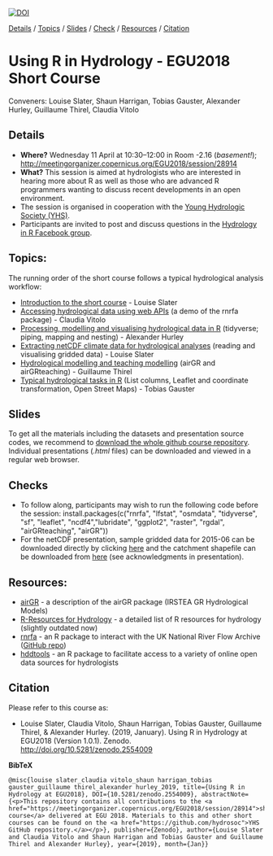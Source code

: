 [![DOI](https://zenodo.org/badge/116503839.svg)](https://zenodo.org/badge/latestdoi/116503839)

[Details](#Details) 
/ [Topics](#Topics) 
/ [Slides](#Slides) 
/ [Check](#Checks) 
/ [Resources](#Resources) 
/ [Citation](#Citation)  

# Using R in Hydrology - EGU2018 Short Course

Conveners: Louise Slater, Shaun Harrigan, Tobias Gauster, Alexander Hurley, Guillaume Thirel, Claudia Vitolo

## Details 
- **Where?** Wednesday 11 April at 10:30–12:00 in Room -2.16 (*basement!*); http://meetingorganizer.copernicus.org/EGU2018/session/28914
- **What?** This session is aimed at hydrologists who are interested in hearing more about R as well as those who are advanced R programmers wanting to discuss recent developments in an open environment. 
- The session is organised in cooperation with the <a href="https://younghs.com/" rel="nofollow">Young Hydrologic Society (YHS)</a>.
- Participants are invited to post and discuss questions in the
<a href="https://www.facebook.com/groups/1130214777123909/" rel="nofollow">Hydrology in R Facebook group</a>.

## Topics:
The running order of the short course follows a typical hydrological analysis workflow:
- <a href="https://github.com/hydrosoc/rhydro_EGU18/blob/master/Introduction.pdf" rel="nofollow">Introduction to the short course</a> - Louise Slater 
- <a href="https://github.com/hydrosoc/rhydro_EGU18/tree/master/rnrfa" rel="nofollow">Accessing hydrological data using web APIs</a> (a demo of the rnrfa package) - Claudia Vitolo
- <a href="https://github.com/hydrosoc/rhydro_EGU18/blob/master/proc-mod-viz.zip" rel="nofollow">Processing, modelling and visualising hydrological data in R</a> (tidyverse; piping, mapping and nesting) - Alexander Hurley
- <a href="https://github.com/hydrosoc/rhydro_EGU18/blob/master/netCDF.pdf" rel="nofollow">Extracting netCDF climate data for hydrological analyses</a> (reading and visualising gridded data) - Louise Slater
- <a href="https://github.com/hydrosoc/rhydro_EGU18/tree/master/airGR_slides" rel="nofollow">Hydrological modelling and teaching modelling</a> (airGR and airGRteaching) - Guillaume Thirel
- <a href="https://github.com/hydrosoc/rhydro_EGU18/tree/master/tidy-hydrodata" rel="nofollow">Typical hydrological tasks in R</a> (List columns, Leaflet and coordinate transformation, Open Street Maps) - Tobias Gauster

## Slides
To get all the materials including the datasets and presentation source codes, we recommend to
[download the whole github course repository](https://codeload.github.com/hydrosoc/rhydro_EGU18/zip/master).
Individual presentations (*.html* files) can be downloaded and viewed in a regular web browser.

## Checks
- To follow along, participants may wish to run the following code before the session: 
  install.packages(c("rnrfa", "lfstat", "osmdata", "tidyverse", "sf", "leaflet", "ncdf4","lubridate", "ggplot2", "raster", "rgdal", "airGRteaching", "airGR"))
- For the netCDF presentation, sample gridded data for 2015-06 can be downloaded directly by clicking <a href="https://catalogue.ceh.ac.uk/datastore/eidchub/b745e7b1-626c-4ccc-ac27-56582e77b900/chess_precip_201506.nc" rel="nofollow">here</a> and the catchment shapefile can be downloaded from <a href="http://nrfa.ceh.ac.uk/data/station/spatial_download/12001" rel="nofollow">here</a> (see acknowledgments in presentation).                

## Resources:
- <a href="https://odelaigue.github.io/airGR/" rel="nofollow">airGR</a> - a description of the airGR package (IRSTEA GR Hydrological Models)
- <a href="http://abouthydrology.blogspot.co.uk/2012/08/r-resources-for-hydrologists.html" rel="nofollow">R-Resources for Hydrology</a> - a detailed list of R resources for hydrology (slightly outdated now)
- <a href="https://journal.r-project.org/archive/2016/RJ-2016-036/RJ-2016-036.pdf" rel="nofollow">rnrfa</a> - an R package to interact with the UK National River Flow Archive ([GitHub repo](https://github.com/cvitolo/rnrfa))
- <a href="https://ropensci.github.io/hddtools/" rel="nofollow">hddtools</a> - an R package to facilitate access to a variety of online open data sources for hydrologists

## Citation

Please refer to this course as:

* Louise Slater, Claudia Vitolo, Shaun Harrigan, Tobias Gauster, Guillaume Thirel, & Alexander Hurley. (2019, January). Using R in Hydrology at EGU2018 (Version 1.0.1). Zenodo. http://doi.org/10.5281/zenodo.2554009

**BibTeX**

```
@misc{louise slater_claudia vitolo_shaun harrigan_tobias gauster_guillaume thirel_alexander hurley_2019, title={Using R in Hydrology at EGU2018}, DOI={10.5281/zenodo.2554009}, abstractNote={<p>This repository contains all contributions to the <a href="https://meetingorganizer.copernicus.org/EGU2018/session/28914">short course</a> delivered at EGU 2018. Materials to this and other short courses can be found on the <a href="https://github.com/hydrosoc">YHS GitHub repository.</a></p>}, publisher={Zenodo}, author={Louise Slater and Claudia Vitolo and Shaun Harrigan and Tobias Gauster and Guillaume Thirel and Alexander Hurley}, year={2019}, month={Jan}}
```
